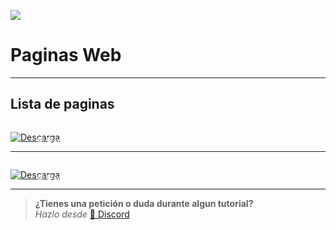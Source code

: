 ![](https://i.postimg.cc/fL5fK3DY/Paginas-Web.png)
# Paginas Web

---

## Lista de paginas

<a href="/Paginas/p-descargas">
  <div style="position: relative; padding-top: 1em">
    <p style="position: absolute; top: 5px; left: 20px; font-size: 14px; color: white; text-indent: 20px">🕸 Para descargas</p>
    <img src="https://i.postimg.cc/RZPvRHhg/Mini-Descarga.png" alt="Descarga" />
  </div>
</a>

---

<a href="/Paginas/p-streaming">
  <div style="position: relative; padding-top: 1em">
    <p style="position: absolute; top: 5px; left: 20px; font-size: 14px; color: white; text-indent: 20px">🕸 Para streaming</p>
    <img src="https://i.postimg.cc/RZPvRHhg/Mini-Descarga.png" alt="Descarga" />
  </div>
</a>

---


> **¿Tienes una petición o duda durante algun tutorial?**       
> *Hazlo desde* [🚀 Discord](https://discord.gg/hVKeY3uEru) 
